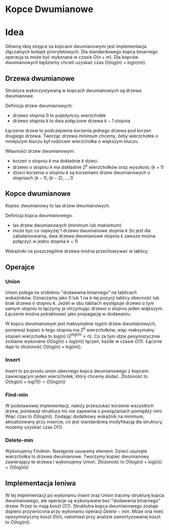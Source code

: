 # Kopce Dwumianowe

# Idea

Główną ideą stojąca za kopcami dwumianowymi jest implementacja złączalnych kolejek priorytetowych. Dla standardowego kopca binarnego operacja ta może być wykonana w czasie $O(n + m)$. Dla kopców dwumianowych będziemy chcieli uzyskać czas $O(log(n) + logn(m))$.

## Drzewa dwumianowe

Struktura wykorzystywaną w kopcach dwumianowych są drzewa dwumianowe.

Definicja drzew dwumianowych:

- drzewo stopnia $0$ to pojedyńczy wierzchołek
- drzewo stopnia $k$ to dwa połączone drzewa $k - 1$ stopnia

Łączenie drzew to podczepienie korzenia jednego drzewa pod korzeń drugiego drzewa. Tworząc drzewa $minimum$ chcemy, żeby wierzchołek o mniejszym kluczu był rodzicem wierzchołka o większym kluczu.

Własnośći drzew dwumianowym:

- korzeń o stopniu $k$ ma dokładnie $k$ dzieci
- drzewo o stopniu $k$ ma dokładnie $2^k$ wierzchołków oraz wysokośc $(k + 1)$
- dzieci korzenia o stopniu $k$ są korzeniami drzew dwumianowych o stopniach $(k - 1), (k - 2), \dots, 0$

## Kopce dwumianowe

Kopiec dwumianowy to las drzew dwumianowych.

Definicja kopca dwumianowego:

- las drzew dwumianowych (minimum lub maksimum)
- może być co najwyżej $1$ drzewo dwumianowe stopnia $k$ (to jest dla zabalansowania, dwa drzewa dwumianowe stopnia $k$ zawsze można połączyć w jedno stopnia $k + 1$)

Wskaźniki na poszczególne drzewa można przechowywać w tablicy.

## Operajce

### Union

Union polega na zrobieniu "dodawania binarnego" na tablicach wskaźników. Oznaczamy jako $0$ lub $1$ na k-tej pozycji tablicy obecność lub brak drzewa o stopniu $k$. Jeżeli w obu tabliach występuje drzewo o tym samym stopniu to łączymy je otrzymując drzewo o stopniu jeden większym. Łączenie można potraktować jako propagację w dodawaniu.

W kopcu dwumianowym jest maksymalnie $log(n)$ drzew dwumianowych, ponieważ kopiec k-tego stopnia ma $2^k$ wierzchołków, więc maksymalny stopień wierzchołka to $log(n)$ ($2^{log(n)} = n$). Co za tym idzie pesymistycznie zostanie wykonane $O(log(n) + log(m))$ łączeń, każde w czasie $O(1)$. Łącznie daje to złożoność $O(log(n) + log(m))$.

### Insert

Insert to po prostu union obecnego kopca dwumianowego z kopcem zawierającym jeden wierzchołek, który chcemy dodać. Złożoność to $O(log(n) + log(1)) = O(log(n))$

### Find-min

W podstawowej implementacji, należy przeszukać korzenie wszystkich drzew, ponieważ struktura nic nie zapewnia o powiązaniach pomiędzy nimi. Więc czas to $O(log(n))$. Dodając dodatkowy wskaźnik na minimum, aktualizowany przy insercie, co jest standardową modyfikacją dla struktury, możemy uzyskać czas $O(1)$.

### Delete-min

Wykonujemy Findmin. Następnie usuwamy element. Dzieci usunięte wierzchołka to drzewa dwumianowe. Tworzymy kopiec dwumianowy zawierający te drzewa i wykonujemy Union. Złożoność to $O(log(n) + log(n)) = O(log(n))$

## Implementacja leniwa

W tej implementacji po wykonaniu Insert oraz Union tracimy strukturę kopca dwumianowego, ale operacje są wykonywane bez "dodawania binarnego" drzew. Przez to mają koszt $O(1)$. Struktutra kopca dwumianowego zostaje dopiero przywrócona przy wykonaniu operacji $Delete-min$. Może ona mieć opesymistyczny koszt $O(n)$, natomiast przy analizie zamortyzowanej koszt to $O(log(n))$.
